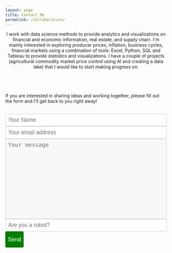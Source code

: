 ```yaml
---
layout: page
title: Contact Me
permalink: /collaboration/
---
```

<html lang="en">

<div class="site">
  <header class="site-header">
<!-- site-header -->
    <div class="page-content">
I work with data science methods to provide analytics and visualizations on financial and economic information,
real estate, and supply chain. I'm mainly interested in exploring producer prices, inflation, business cycles, financial
markets using a combination of tools: Excel, Python, SQL and Tableau to provide statistics and visualizations.
I have a couple of projects (agricultural commodity market price control using AI and creating a data lake) that I would
like to start making progress on.
      </div>
<br />
    </div>
<!--
-->

If you are interested in sharing ideas and working together, please fill out the form and I'll get back to you right away!
<br/>

<html>
  <head>
    <style>
      textarea {
      width: 80%;
      height: 90px;
      padding: 6px 12px;
      box-sizing: border-box;
      border: 1px solid #ccc;
      border-radius: 1px;
      background-color: #f8f8f8;
      font-size: 12px;
      resize: none;
      }
    </style>
  </head>

<br />
<script type="text/javascript">var submitted=false;</script>
<iframe name="hidden_iframe" id="hidden_iframe" style="display:none;" 
onload="if(submitted) {window.location='https://luisfroch.github.io' ;}"></iframe>
<form method="POST" action="https://docs.google.com/forms/d/e/1FAIpQLScwvX_F7xEhD3hq3rT9qF_B0_E8LAsREGq7IQ44h0mbFW7hkw/formResponse" class="cform" target="hidden_iframe" onsubmit="submitted=true;" />
<input type="text" name="entry.2005620554" placeholder="Your Name" />
<input type="email" name="entry.1045781291" placeholder="Your email address" />
<textarea name="entry.839337160" placeholder="Your message" /></textarea>
<input type="hidden" name="_subject" value="request" />
<input type="text" name="_gotcha" style="display:none" />
<input type="text" name="entry.456892121" placeholder="Are you a robot?" /><br />
<button type="submit">Send</button>
</form>

<html>
  <head>
    <style>
      
      div.elem-group {
      margin: 40px 0;
      
      }
      label {
      display: block;
      font-family: 'Aleo';
      padding-bottom: 4px;
      font-size: 1.25em;
      
      }
      input, select, textarea {
      border-radius: 2px;
      border: 1px solid #ccc;
      box-sizing: border-box;
      font-size: 1.25em;
      font-family: 'Aleo';
      width: 100%;
      padding: 8px;
      
      }
      textarea {
      height: 250px;
      
      }
      button {
      height: 50px;
      background: green;
      color: white;
      border: 2px solid darkgreen;
      font-size: 1.25em;
      font-family: 'Aleo';
      border-radius: 4px;
      cursor: pointer;
      
      }#<form action="https://docs.google.com/forms/d/e/1FAIpQLScwvX_F7xEhD3hq3rT9qF_B0_E8LAsREGq7IQ44h0mbFW7hkw/formResponse" target="_self" method="POST" id="mG61Hd">
      button:hover {
      border: 2px solid black;
      }
      
      </style>
      </head>

</html>
